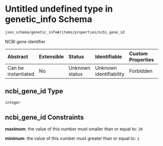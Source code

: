 # Untitled undefined type in genetic\_info Schema

```txt
json_schema/genetic_info#/items/properties/ncbi_gene_id
```

NCBI gene identifier

| Abstract            | Extensible | Status         | Identifiable            | Custom Properties | Additional Properties | Access Restrictions | Defined In                                                                 |
| :------------------ | :--------- | :------------- | :---------------------- | :---------------- | :-------------------- | :------------------ | :------------------------------------------------------------------------- |
| Can be instantiated | No         | Unknown status | Unknown identifiability | Forbidden         | Allowed               | none                | [genetic.schema.json\*](../out/genetic.schema.json "open original schema") |

## ncbi\_gene\_id Type

`integer`

## ncbi\_gene\_id Constraints

**maximum**: the value of this number must smaller than or equal to: `20`

**minimum**: the value of this number must greater than or equal to: `1`
